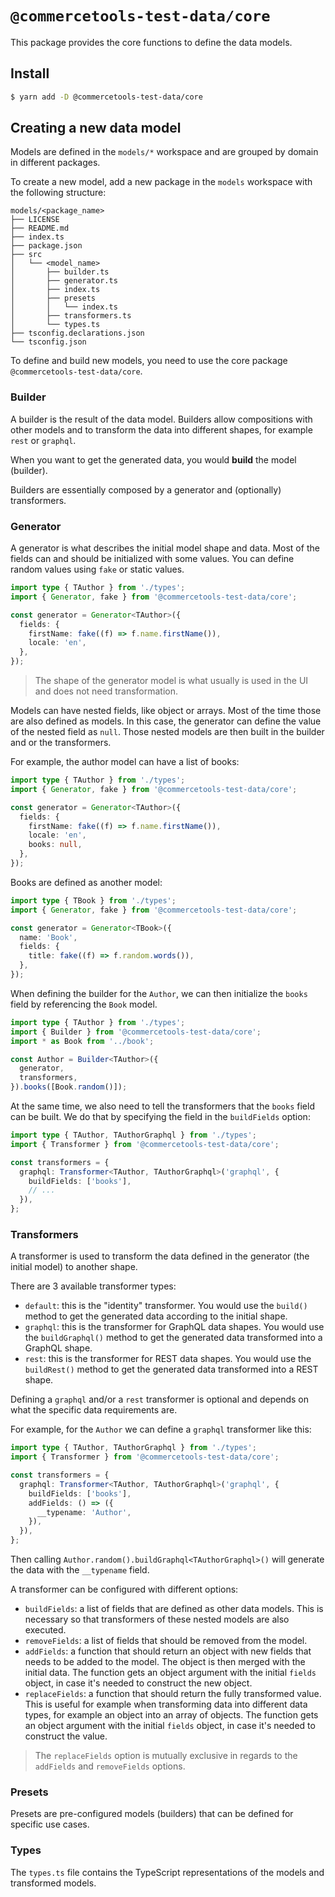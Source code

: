 # `@commercetools-test-data/core`

This package provides the core functions to define the data models.

## Install

```bash
$ yarn add -D @commercetools-test-data/core
```

## Creating a new data model

Models are defined in the `models/*` workspace and are grouped by domain in different packages.

To create a new model, add a new package in the `models` workspace with the following structure:

```
models/<package_name>
├── LICENSE
├── README.md
├── index.ts
├── package.json
├── src
│   └── <model_name>
│       ├── builder.ts
│       ├── generator.ts
│       ├── index.ts
│       ├── presets
│       │   └── index.ts
│       ├── transformers.ts
│       └── types.ts
├── tsconfig.declarations.json
└── tsconfig.json
```

To define and build new models, you need to use the core package `@commercetools-test-data/core`.

### Builder

A builder is the result of the data model. Builders allow compositions with other models and to transform the data into different shapes, for example `rest` or `graphql`.

When you want to get the generated data, you would **build** the model (builder).

Builders are essentially composed by a generator and (optionally) transformers.

### Generator

A generator is what describes the initial model shape and data. Most of the fields can and should be initialized with some values. You can define random values using `fake` or static values.

```ts
import type { TAuthor } from './types';
import { Generator, fake } from '@commercetools-test-data/core';

const generator = Generator<TAuthor>({
  fields: {
    firstName: fake((f) => f.name.firstName()),
    locale: 'en',
  },
});
```

> The shape of the generator model is what usually is used in the UI and does not need transformation.

Models can have nested fields, like object or arrays. Most of the time those are also defined as models.
In this case, the generator can define the value of the nested field as `null`. Those nested models are then built in the builder and or the transformers.

For example, the author model can have a list of books:

```ts
import type { TAuthor } from './types';
import { Generator, fake } from '@commercetools-test-data/core';

const generator = Generator<TAuthor>({
  fields: {
    firstName: fake((f) => f.name.firstName()),
    locale: 'en',
    books: null,
  },
});
```

Books are defined as another model:

```ts
import type { TBook } from './types';
import { Generator, fake } from '@commercetools-test-data/core';

const generator = Generator<TBook>({
  name: 'Book',
  fields: {
    title: fake((f) => f.random.words()),
  },
});
```

When defining the builder for the `Author`, we can then initialize the `books` field by referencing the `Book` model.

```ts
import type { TAuthor } from './types';
import { Builder } from '@commercetools-test-data/core';
import * as Book from '../book';

const Author = Builder<TAuthor>({
  generator,
  transformers,
}).books([Book.random()]);
```

At the same time, we also need to tell the transformers that the `books` field can be built. We do that by specifying the field in the `buildFields` option:

```ts
import type { TAuthor, TAuthorGraphql } from './types';
import { Transformer } from '@commercetools-test-data/core';

const transformers = {
  graphql: Transformer<TAuthor, TAuthorGraphql>('graphql', {
    buildFields: ['books'],
    // ...
  }),
};
```

### Transformers

A transformer is used to transform the data defined in the generator (the initial model) to another shape.

There are 3 available transformer types:

- `default`: this is the "identity" transformer. You would use the `build()` method to get the generated data according to the initial shape.
- `graphql`: this is the transformer for GraphQL data shapes. You would use the `buildGraphql()` method to get the generated data transformed into a GraphQL shape.
- `rest`: this is the transformer for REST data shapes. You would use the `buildRest()` method to get the generated data transformed into a REST shape.

Defining a `graphql` and/or a `rest` transformer is optional and depends on what the specific data requirements are.

For example, for the `Author` we can define a `graphql` transformer like this:

```ts
import type { TAuthor, TAuthorGraphql } from './types';
import { Transformer } from '@commercetools-test-data/core';

const transformers = {
  graphql: Transformer<TAuthor, TAuthorGraphql>('graphql', {
    buildFields: ['books'],
    addFields: () => ({
      __typename: 'Author',
    }),
  }),
};
```

Then calling `Author.random().buildGraphql<TAuthorGraphql>()` will generate the data with the `__typename` field.

A transformer can be configured with different options:

- `buildFields`: a list of fields that are defined as other data models. This is necessary so that transformers of these nested models are also executed.
- `removeFields`: a list of fields that should be removed from the model.
- `addFields`: a function that should return an object with new fields that needs to be added to the model. The object is then merged with the initial data.
  The function gets an object argument with the initial `fields` object, in case it's needed to construct the new object.
- `replaceFields`: a function that should return the fully transformed value. This is useful for example when transforming data into different data types, for example an object into an array of objects.
  The function gets an object argument with the initial `fields` object, in case it's needed to construct the value.

> The `replaceFields` option is mutually exclusive in regards to the `addFields` and `removeFields` options.

### Presets

Presets are pre-configured models (builders) that can be defined for specific use cases.

### Types

The `types.ts` file contains the TypeScript representations of the models and transformed models.
